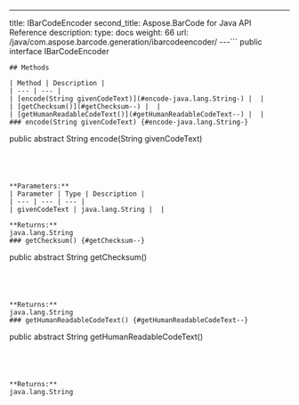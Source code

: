 ---
title: IBarCodeEncoder
second_title: Aspose.BarCode for Java API Reference
description: 
type: docs
weight: 66
url: /java/com.aspose.barcode.generation/ibarcodeencoder/
---```
public interface IBarCodeEncoder
```
## Methods

| Method | Description |
| --- | --- |
| [encode(String givenCodeText)](#encode-java.lang.String-) |  |
| [getChecksum()](#getChecksum--) |  |
| [getHumanReadableCodeText()](#getHumanReadableCodeText--) |  |
### encode(String givenCodeText) {#encode-java.lang.String-}
```
public abstract String encode(String givenCodeText)
```




**Parameters:**
| Parameter | Type | Description |
| --- | --- | --- |
| givenCodeText | java.lang.String |  |

**Returns:**
java.lang.String
### getChecksum() {#getChecksum--}
```
public abstract String getChecksum()
```




**Returns:**
java.lang.String
### getHumanReadableCodeText() {#getHumanReadableCodeText--}
```
public abstract String getHumanReadableCodeText()
```




**Returns:**
java.lang.String
